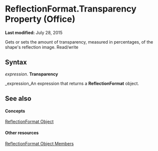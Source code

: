 
# ReflectionFormat.Transparency Property (Office)

 **Last modified:** July 28, 2015

Gets or sets the amount of transparency, measured in percentages, of the shape's reflection image. Read/write

## Syntax

 _expression_. **Transparency**

 _expression_An expression that returns a  **ReflectionFormat** object.


## See also


#### Concepts


 [ReflectionFormat Object](9684dbb3-5b99-113b-9808-1173fdd719a9.md)
#### Other resources


 [ReflectionFormat Object Members](040424e8-2903-8416-c294-872d872d5277.md)
